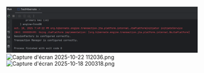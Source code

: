 ![test1.png](test1.png)
![Capture d'écran 2025-10-22 112036.png](Capture%20d%27%C3%A9cran%202025-10-22%20112036.png)
![Capture d'écran 2025-10-18 200318.png](Capture%20d%27%C3%A9cran%202025-10-18%20200318.png)